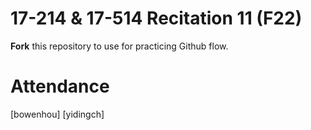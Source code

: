 # 17-214 & 17-514 Recitation 11 (F22)
**Fork** this repository to use for practicing Github flow.

# Attendance
[bowenhou] [yidingch]